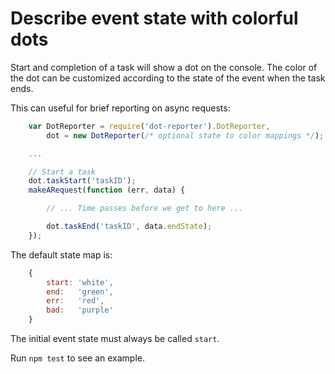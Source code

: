 # Describe event state with colorful dots

Start and completion of a task will show a dot on the console.  The color of
the dot can be customized according to the state of the event when the task
ends.

This can useful for brief reporting on async requests:

```javascript
    var DotReporter = require('dot-reporter').DotReporter,
        dot = new DotReporter(/* optional state to color mappings */);

    ...

    // Start a task
    dot.taskStart('taskID');
    makeARequest(function (err, data) {

        // ... Time passes before we get to here ...

        dot.taskEnd('taskID', data.endState);
    });
```

The default state map is:

```javascript
    {
        start: 'white',
        end:   'green',
        err:   'red',
        bad:   'purple'
    }
```

The initial event state must always be called `start`.

Run `npm test` to see an example.

